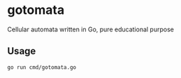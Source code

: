 # gotomata
Cellular automata written in Go, pure educational purpose

## Usage

`go run cmd/gotomata.go`
